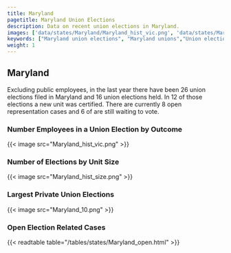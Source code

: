 ```yaml
---
title: Maryland
pagetitle: Maryland Union Elections
description: Data on recent union elections in Maryland.
images: ['data/states/Maryland/Maryland_hist_vic.png', 'data/states/Maryland/Maryland_hist_size.png', 'data/states/Maryland/Maryland_10.png']
keywords: ["Maryland union elections", "Maryland unions","Union elections"]
weight: 1
---
```

##  Maryland

Excluding public employees, in the last year there have been 26 union elections filed in Maryland and 16 union elections held. In 12 of those elections a new unit was certified. There are currently 8 open representation cases and 6 of are still waiting to vote.

### Number Employees in a Union Election by Outcome
{{< image src="Maryland_hist_vic.png" >}}

### Number of Elections by Unit Size
{{< image src="Maryland_hist_size.png" >}}

### Largest Private Union Elections
{{< image src="Maryland_10.png" >}}

### Open Election Related Cases
{{< readtable table="/tables/states/Maryland_open.html" >}}

